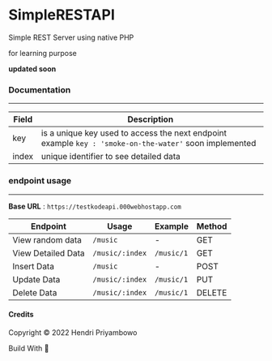 # SimpleRESTAPI

Simple REST Server using native PHP

for learning purpose

**updated soon**

### Documentation

---

| Field | Description                                                                                            |
| ----- | ------------------------------------------------------------------------------------------------------ |
| key   | is a unique key used to access the next endpoint example `key : 'smoke-on-the-water'` soon implemented |
| index | unique identifier to see detailed data                                                                 |

### endpoint usage

---

**Base URL** : `https://testkodeapi.000webhostapp.com`

| Endpoint           | Usage           | Example    | Method |
| ------------------ | --------------- | ---------- | ------ |
| View random data   | `/music`        | -          | GET    |
| View Detailed Data | `/music/:index` | `/music/1` | GET    |
| Insert Data        | `/music`        | -          | POST   |
| Update Data        | `/music/:index` | `/music/1` | PUT    |
| Delete Data        | `/music/:index` | `/music/1` | DELETE |

#### Credits

Copyright © 2022 Hendri Priyambowo

Build With 💙
